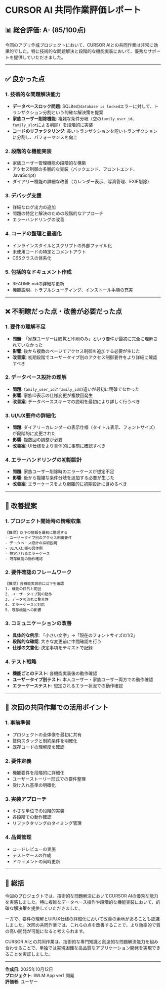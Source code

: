 # CURSOR AI 共同作業評価レポート

## 📊 総合評価: A- (85/100点)

今回のアプリ作成プロジェクトにおいて、CURSOR AIとの共同作業は非常に効果的でした。特に技術的な問題解決と段階的な機能実装において、優秀なサポートを提供していただきました。

---

## ✅ 良かった点

### 1. **技術的な問題解決能力**
- **データベースロック問題**: SQLiteの`database is locked`エラーに対して、トランザクション分割という的確な解決策を提案
- **家族ユーザー削除機能**: 複雑な条件分岐（空の`family_user_id`、`family_slot`による削除）を段階的に実装
- **コードのリファクタリング**: 長いトランザクションを短いトランザクションに分割し、パフォーマンスを向上

### 2. **段階的な機能実装**
- 家族ユーザー管理機能の段階的な構築
- アクセス制御の多層的な実装（バックエンド、フロントエンド、JavaScript）
- ダイアリー機能の詳細な改善（カレンダー表示、写真管理、EXIF削除）

### 3. **デバッグ支援**
- 詳細なログ出力の追加
- 問題の特定と解決のための段階的なアプローチ
- エラーハンドリングの改善

### 4. **コードの整理と最適化**
- インラインスタイルとスクリプトの外部ファイル化
- 未使用コードの特定とコメントアウト
- CSSクラスの体系化

### 5. **包括的なドキュメント作成**
- README.mdの詳細な更新
- 機能説明、トラブルシューティング、インストール手順の充実

---

## ❌ 不明瞭だった点・改善が必要だった点

### 1. **要件の理解不足**
- **問題**: 「家族ユーザーは閲覧と印刷のみ」という要件が最初に完全に理解されていなかった
- **影響**: 後から複数のページでアクセス制御を追加する必要が生じた
- **改善案**: 初期段階でユーザータイプ別のアクセス制御要件をより詳細に確認すべき

### 2. **データベース設計の理解**
- **問題**: `family_user_id`と`family_id`の違いが最初に明確でなかった
- **影響**: 家族ID表示の仕様変更が複数回発生
- **改善案**: データベーススキーマの説明を最初により詳しく行うべき

### 3. **UI/UX要件の詳細化**
- **問題**: ダイアリーカレンダーの表示仕様（タイトル表示、フォントサイズ）が段階的に変更された
- **影響**: 複数回の調整が必要
- **改善案**: UI仕様をより具体的に事前に確認すべき

### 4. **エラーハンドリングの初期設計**
- **問題**: 家族ユーザー削除時のエラーケースが想定不足
- **影響**: 後から複雑な条件分岐を追加する必要が生じた
- **改善案**: エラーケースをより網羅的に初期設計に含めるべき

---

## 🔧 改善提案

### 1. **プロジェクト開始時の情報収集**
```
【推奨】以下の情報を最初に整理する
- ユーザータイプ別のアクセス制御要件
- データベース設計の詳細説明
- UI/UX仕様の具体例
- 想定されるエラーケース
- 既存機能の動作確認
```

### 2. **要件確認のフレームワーク**
```
【推奨】各機能実装前に以下を確認
1. 機能の目的と範囲
2. ユーザータイプ別の動作
3. データの流れと整合性
4. エラーケースと対応
5. 既存機能への影響
```

### 3. **コミュニケーションの改善**
- **具体的な例示**: 「小さい文字」→「現在のフォントサイズの1/2」
- **段階的な確認**: 大きな変更前に中間確認を行う
- **仕様の文書化**: 決定事項をテキストで記録

### 4. **テスト戦略**
- **機能ごとのテスト**: 各機能実装後の動作確認
- **ユーザータイプ別テスト**: 本人ユーザー・家族ユーザー両方での動作確認
- **エラーケーステスト**: 想定されるエラー状況での動作確認

---

## 📝 次回の共同作業での活用ポイント

### 1. **事前準備**
- プロジェクトの全体像を最初に共有
- 技術スタックと制約条件を明確化
- 既存コードの理解度を確認

### 2. **要件定義**
- 機能要件を段階的に詳細化
- ユーザーストーリー形式での要件整理
- 受け入れ基準の明確化

### 3. **実装アプローチ**
- 小さな単位での段階的実装
- 各段階での動作確認
- リファクタリングのタイミング管理

### 4. **品質管理**
- コードレビューの実施
- テストケースの作成
- ドキュメントの同時更新

---

## 🎯 総括

今回のプロジェクトでは、技術的な問題解決においてCURSOR AIの優秀な能力を実感しました。特に複雑なデータベース操作や段階的な機能実装において、的確な解決策を提供していただきました。

一方で、要件の理解とUI/UX仕様の詳細化において改善の余地があることも認識しました。次回の共同作業では、これらの点を改善することで、より効率的で質の高い開発が可能になると考えられます。

CURSOR AIとの共同作業は、技術的な専門知識と創造的な問題解決能力を組み合わせることで、単独では実現困難な高品質なアプリケーション開発を実現できることを実証しました。

---

**作成日**: 2025年10月12日  
**プロジェクト**: IWLM App ver1 開発  
**評価者**: ユーザー
